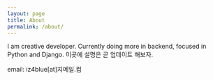 ```yaml
---
layout: page
title: About
permalink: /about/
---
```


I am creative developer. Currently doing more in backend, focused in Python and Django.
이곳에 설명은 곧 업데이트 해보자.

email: iz4blue[at]지메일.컴
